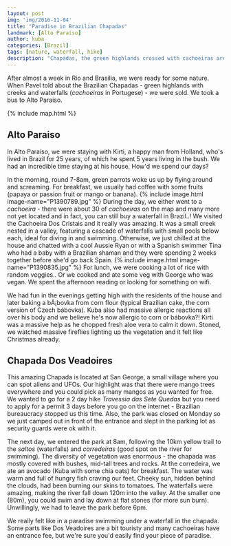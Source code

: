 ```yaml
---
layout: post
img: 'img/2016-11-04'
title: "Paradise in Brazilian Chapadas"
landmark: [Alto Paraiso]
author: kuba
categories: [Brazil]
tags: [nature, waterfall, hike]
description: "Chapadas, the green highlands crossed with cachoeiras are paradise on earth. Bathing in cristal clear water with water falling over your head and loud parrots flying over, you'd never want to leave"
---
```

After almost a week in Rio and Brasilia, we were ready for some nature. When Pavel told about the Brazilian Chapadas - green highlands with creeks and waterfalls (*cachoeiras* in Portugese) - we were sold. We took a bus to Alto Paraiso.

{% include map.html %}

## Alto Paraiso

In Alto Paraiso, we were staying with Kirti, a happy man from Holland, who's lived in Brazil for 25 years, of which he spent 5 years living in the bush. We had an incredible time staying at his house. How'd we spend our days?

In the morning, round 7-8am, green parrots woke us up by flying around and screaming. For breakfast, we usually had coffee with some fruits (papaya or passion fruit or mango or banana). 
{% include image.html image-name="P1390789.jpg" %}
During the day, we either went to a *cachoeira* - there were about 30 of *cachoeiras* on the map and many more not yet located and in fact, you can still buy a waterfall in Brazil..! We visited the Cachoeira Dos Cristais and it really was amazing. It was a small creek nested in a valley, featuring a cascade of waterfalls with small pools below each, ideal for diving in and swimming. Otherwise, we just chilled at the house and chatted with a cool Aussie Ryan or with a Spanish swimmer Tina who had a baby with a Brazilian shaman and they were spending 2 weeks together before she'd go back Spain.
{% include image.html image-name="P1390835.jpg" %}
For lunch, we were cooking a lot of rice with random veggies.. Or we cooked and ate some veg with George who was vegan. We spent the afternoon reading or looking for something on wifi. 

We had fun in the evenings getting high with the residents of the house and later baking a bÃ¡bovka from corn flour (typical Brazilian cake, the corn version of Czech bábovka). Kuba also had massive allergic reactions all over his body and we believe he's now allergic to corn or bábovka?! Kirti was a massive help as he chopped fresh aloe vera to calm it down. Stoned, we watched massive fireflies lighting up the vegetation and it felt like Christmas already. 

## Chapada Dos Veadoires

This amazing Chapada is located at San George, a small village where you can spot aliens and UFOs. Our highlight was that there were mango trees everywhere and you could pick as many mangos as you wanted for free. We wanted to go for a 2 day hike *Travessia das Sete Quedas* but you need to apply for a permit 3 days before you go on the internet - Brazilian bureaucracy stopped us this time. Also, the park was closed on Monday so we just camped out in front of the entrance and slept in the parking lot as security guards were ok with it. 

The next day, we entered the park at 8am, following the 10km yellow trail to the *saltos* (waterfalls) and *corredeiras* (good spot on the river for swimming). The diversity of vegetation was enormous - the chapada was mostly covered with bushes, mid-tall trees and rocks. At the corredeira, we ate an avocado (Kuba with some chia oats) for breakfast. The water was warm and full of hungry fish craving our feet. Cheeky sun, hidden behind the clouds, had been burning our skins to tomatoes. The waterfalls were amazing, making the river fall down 120m into the valley. At the smaller one (80m), you could swim and lay down at flat stones (for more sun burn). Unwillingly, we had to leave the park before 6pm.

We really felt like in a paradise swimming under a waterfall in the chapada. Some parts like Dos Veadoires are a bit touristy and many cachoeiras have an entrance fee, but we're sure you'd easily find your piece of paradise.
